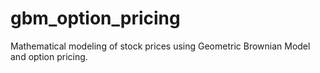 # gbm_option_pricing
Mathematical modeling of stock prices using Geometric Brownian Model and option pricing.
